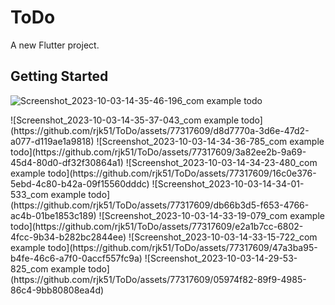 # ToDo

A new Flutter project.

## Getting Started

<p><img src="https://github.com/rjk51/ToDo/assets/77317609/833e28c6-3344-4e11-94f2-dc086f120735" alt="Screenshot_2023-10-03-14-35-46-196_com example todo"></p>
![Screenshot_2023-10-03-14-35-37-043_com example todo](https://github.com/rjk51/ToDo/assets/77317609/d8d7770a-3d6e-47d2-a077-d119ae1a9818)
![Screenshot_2023-10-03-14-34-36-785_com example todo](https://github.com/rjk51/ToDo/assets/77317609/3a82ee2b-9a69-45d4-80d0-df32f30864a1)
![Screenshot_2023-10-03-14-34-23-480_com example todo](https://github.com/rjk51/ToDo/assets/77317609/16c0e376-5ebd-4c80-b42a-09f15560dddc)
![Screenshot_2023-10-03-14-34-01-533_com example todo](https://github.com/rjk51/ToDo/assets/77317609/db66b3d5-f653-4766-ac4b-01be1853c189)
![Screenshot_2023-10-03-14-33-19-079_com example todo](https://github.com/rjk51/ToDo/assets/77317609/e2a1b7cc-6802-4fcc-9b34-b282bc2844ee)
![Screenshot_2023-10-03-14-33-15-722_com example todo](https://github.com/rjk51/ToDo/assets/77317609/47a3ba95-b4fe-46c6-a7f0-0accf557fc9a)
![Screenshot_2023-10-03-14-29-53-825_com example todo](https://github.com/rjk51/ToDo/assets/77317609/05974f82-89f9-4985-86c4-9bb80808ea4d)
